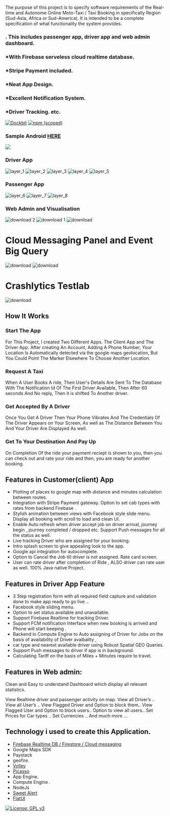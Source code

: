 
The purpose of this project is to specify software requirements of the Real-time and Autonome Online Moto-Taxi / Taxi Booking in specifically Region (Sud-Asia, Africa or Sud-America). It is intended to be a complete specification of what functionality the system provides. 

### . This includes passenger app, driver app and web admin dashboard.

### *With Firebase serveless cloud realtime database.
### *Stripe Payment included.
### *Neat App Design.
### *Excellent Notification System.
### *Driver Tracking. etc.


[![Dockbit](http://virgiledjimgou.esy.es/)]()
[![npm (scoped)](http://virgiledjimgou.esy.es/)]()

### Sample Android [HERE](http://virgiledjimgou.esy.es/)


![](http://virgiledjimgou.esy.es/)



### Driver App
![layer_1](https://github.com/chichikolon/Bee_Realtime_Vehicle_Booking_System/blob/master/Ressource/markdown/Untitled%20collage-1.png)
![layer_2](https://github.com/chichikolon/Bee_Realtime_Vehicle_Booking_System/blob/master/Ressource/markdown/Untitled%20collage-2.png)
![layer_3](https://github.com/chichikolon/Bee_Realtime_Vehicle_Booking_System/blob/master/Ressource/markdown/Untitled%20collage-4.png)
![layer_4](https://github.com/chichikolon/Bee_Realtime_Vehicle_Booking_System/blob/master/Ressource/markdown/Untitled%20collage-5.png)
![layer_5](https://github.com/chichikolon/Bee_Realtime_Vehicle_Booking_System/blob/master/Ressource/markdown/Untitled%20collage-6.png)


### Passenger App
![layer_6](https://github.com/chichikolon/Bee_Realtime_Vehicle_Booking_System/blob/master/Ressource/markdown/Untitled%20collage.png)
![layer_7](https://github.com/chichikolon/Bee_Realtime_Vehicle_Booking_System/blob/master/Ressource/markdown/Untitled%20collage-8.png)
![layer_8](https://github.com/chichikolon/Bee_Realtime_Vehicle_Booking_System/blob/master/Ressource/markdown/Untitled%20collage-9.png)


### Web Admin and Visualisation
![download 2](https://github.com/chichikolon/Bee_Realtime_Vehicle_Booking_System/blob/master/Ressource/markdown/WebAdmin/Screenshot%20from%202018-02-05%2006-22-37.png)
![download 1](https://github.com/chichikolon/Bee_Realtime_Vehicle_Booking_System/blob/master/Ressource/markdown/WebAdmin/Screenshot%20from%202018-02-05%2006-22-50.png)
![download](https://github.com/chichikolon/Bee_Realtime_Vehicle_Booking_System/blob/master/Ressource/markdown/WebAdmin/Screenshot%20from%202018-02-05%2005-40-33.png)


# Cloud Messaging Panel and Event Big Query 
![download](https://github.com/chichikolon/Bee_Realtime_Vehicle_Booking_System/blob/master/Ressource/markdown/WebAdmin/Screenshot%20from%202018-02-05%2006-26-22.png)
![download](https://github.com/chichikolon/Bee_Realtime_Vehicle_Booking_System/blob/master/Ressource/markdown/WebAdmin/Screenshot%20from%202018-02-05%2006-27-36.png)

# Crashlytics Testlab 
![download](https://github.com/chichikolon/Bee_Realtime_Vehicle_Booking_System/blob/master/Ressource/markdown/WebAdmin/Screenshot%20from%202018-02-05%2006-32-13.png)



## How It Works


### Start The App

For This Project, I created Two Different Apps. The Client App and The Driver App. After creating An Account, Adding A Phone Number, Your Location Is Automatically detected via the google maps geolocation, But You Could Point The Marker Elsewhere To Choose Another Location.

### Request A Taxi

When A User Books A ride, Then User's Details Are Sent To The Database With The Notification Id Of The First Driver Available, Then After 60 seconds And No reply, Then it is shifted To Another driver.

### Get Accepted By A Driver

Once You Get A Driver Then Your Phone Vibrates And The Credentials Of The Driver Appears on Your Screen, As well as The Distance Between You And Your Driver Are Displayed As well.

### Get To Your Destination And Pay Up

On Completion Of the ride your payment reciept is shown to you, then you can check out and rate your ride and then, you are ready for another booking.


## Features in Customer(client) App

* Plotting of places to google map with distance and minutes calculation between routes.
* Integration with Stripe Payment gateway. Option to set cab types with rates from backend Firebase . 
* Stylish animation between views with Facebook style slide menu. Display all booking with scroll to load and clean UI.
* Enable Auto refresh when driver accept job on driver arrival, journey begin , journey completed / dropped etc. Support Push messages for all the status as well. 
* Live tracking Driver who are assigned for your booking.
* Intro splash screen to give appealing look to the app. 
* Google api integration for autocomplete. 
* Option to Cancel the Job till driver is not assigned. Rate card screen. 
* User can rate driver after completion of Ride , ALSO driver can rate user as well. 100% Java native Project.

## Features in Driver App Feature 

* 3 Step registration form with all required field capture and validation done to make app ready to go live .. 
* Facebook style sliding menu. 
* Option to set status available and unavailable. 
* Support Firebase Realtime for tracking Driver. 
* Support FCM notification Interface when new booking is arrived and Phone will start beeping . 
* Backend in Compute Engine to  Auto assigning of Driver for Jobs on the basis of availability of Driver avaibality , 
* car type and nearest available driver using Robust Spatial GEO Queries. 
* Support Push messages to driver if app is in background.
* Calculating Tariff on the basis of Miles + Minutes require to travel.

## Features in Web admin: 

Clean and Easy to understand Dashboard which display all relevant statistics.

View Realtime driver and passenger activity on map. 
View all Driver’s .. View all User’s .. View Flagged Driver and Option to block them.. 
View Flagged User and Option to block users.. 
Option to view all users.. Set Prices for Car types .. 
Set Currencies .. And much more …


## Technology i used to create this Application.

  * [Firebase Realtime DB / Firestore / Cloud messaging](https://github.com/firebase/quickstart-android)
  * Google Maps SDK 
  * Paystack
  * geofire.
  * [Volley](https://github.com/google/volley)
  * [Picasso](https://github.com/square/picasso)
  * App Engine.
  * Compute Engine .
  * NodeJs
  * [Sweet Alert](https://github.com/pedant/sweet-alert-dialog)
  * [FlatUI](https://github.com/eluleci/FlatUI)
  

[![License: GPL v3](https://img.shields.io/badge/License-GPL%20v3-blue.svg)](https://www.gnu.org/licenses/gpl-3.0)


